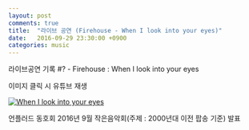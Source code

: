 ```yaml
---
layout: post
comments: true
title:  "라이브 공연 (Firehouse - When I look into your eyes)"
date:   2016-09-29 23:30:00 +0900
categories: music
---
```

라이브공연 기록 #? - Firehouse : When I look into your eyes

이미지 클릭 시 유튜브 재생

[![When I look into your eyes](http://img.youtube.com/vi/DU4bUABq3BM/0.jpg)](https://www.youtube.com/watch?v=DU4bUABq3BM "When I look into your eyes")

언플러드 동호회 2016년 9월 작은음악회(주제 : 2000년대 이전 팝송 기준) 발표
